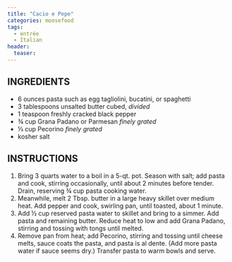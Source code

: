```yaml
---
title: "Cacio e Pepe"
categories: moosefood
tags: 
  - entrée
  - Italian
header:
  teaser: 
---
```


## INGREDIENTS
* 6 ounces pasta such as egg tagliolini, bucatini, or spaghetti
* 3 tablespoons unsalted butter cubed, *divided*
* 1 teaspoon freshly cracked black pepper
* ¾ cup Grana Padano or Parmesan *finely grated*
* ⅓ cup Pecorino *finely grated*
* kosher salt

## INSTRUCTIONS
1. Bring 3 quarts water to a boil in a 5-qt. pot. Season with salt; add pasta and cook, stirring occasionally, until about 2 minutes before tender. Drain, reserving ¾ cup pasta cooking water.
2. Meanwhile, melt 2 Tbsp. butter in a large heavy skillet over medium heat. Add pepper and cook, swirling pan, until toasted, about 1 minute.
3. Add ½ cup reserved pasta water to skillet and bring to a simmer. Add pasta and remaining butter. Reduce heat to low and add Grana Padano, stirring and tossing with tongs until melted.
4. Remove pan from heat; add Pecorino, stirring and tossing until cheese melts, sauce coats the pasta, and pasta is al dente. (Add more pasta water if sauce seems dry.) Transfer pasta to warm bowls and serve.
